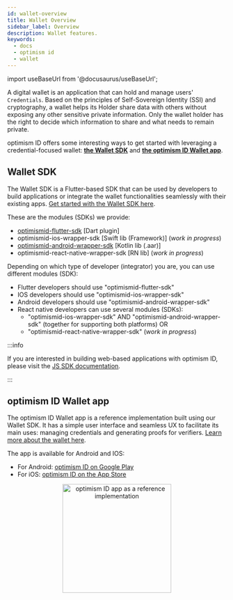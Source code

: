```yaml
---
id: wallet-overview
title: Wallet Overview
sidebar_label: Overview
description: Wallet features.
keywords:
  - docs
  - optimism id
  - wallet
---
```


import useBaseUrl from '@docusaurus/useBaseUrl';

A digital wallet is an application that can hold and manage users' `Credentials`. Based on the principles of Self-Sovereign Identity (SSI) and cryptography, a wallet helps its Holder share data with others without exposing any other sensitive private information. Only the wallet holder has the right to decide which information to share and what needs to remain private.

optimism ID offers some interesting ways to get started with leveraging a credential-focused wallet: [**the Wallet SDK**](#wallet-sdk) and [**the optimism ID Wallet app**](#optimism-id-wallet-app).

## Wallet SDK

The Wallet SDK is a Flutter-based SDK that can be used by developers to build applications or integrate the wallet functionalities seamlessly with their existing apps. [Get started with the Wallet SDK here](./wallet-sdk/optimismid-sdk/optimismid-sdk-overview.md).

These are the modules (SDKs) we provide:

- [optimismid-flutter-sdk](https://github.com/0xoptimismID/optimismid-flutter-sdk) \[Dart plugin\]
- optimismid-ios-wrapper-sdk \[Swift lib (Framework)\] (_work in progress_)
- [optimismid-android-wrapper-sdk](https://github.com/0xoptimismID/optimismid-android-sdk) \[Kotlin lib (.aar)\]
- optimismid-react-native-wrapper-sdk \[RN lib\] (_work in progress_)

Depending on which type of developer (integrator) you are, you can use different modules (SDK):

- Flutter developers should use "optimismid-flutter-sdk"
- IOS developers should use "optimismid-ios-wrapper-sdk"
- Android developers should use "optimismid-android-wrapper-sdk"
- React native developers can use several modules (SDKs):
  - "optimismid-ios-wrapper-sdk" AND "optimismid-android-wrapper-sdk" (together for supporting both platforms)
    OR
  - "optimismid-react-native-wrapper-sdk" (_work in progress_)

:::info

If you are interested in building web-based applications with optimism ID, please visit the [<ins>JS SDK documentation</ins>](/docs/js-sdk/js-sdk-overview.md).

:::

## optimism ID Wallet app

The optimism ID Wallet app is a reference implementation built using our Wallet SDK. It has a simple user interface and seamless UX to facilitate its main uses: managing credentials and generating proofs for verifiers. [Learn more about the wallet here](./wallet-sdk/optimismid-app.md).

The app is available for Android and IOS:

- For Android: <a href="https://play.google.com/store/apps/details?id=com.optimismid.wallet" target="_blank">optimism ID on Google Play</a>
- For iOS: <a href="https://apps.apple.com/us/app/optimism-id/id1629870183" target="_blank">optimism ID on the App Store</a>

<div align="center">
<img src={useBaseUrl("img/wallet/wallet-main-page.jpeg")} alt="optimism ID app as a reference implementation" width="250" align="center" />
</div>
<br></br>
